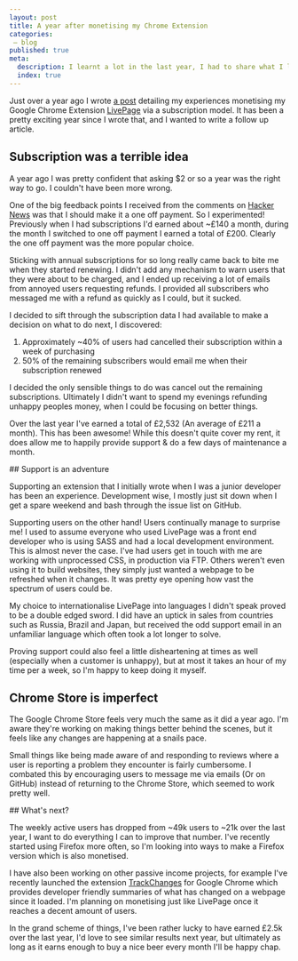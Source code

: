 ```yaml
---
layout: post
title: A year after monetising my Chrome Extension
categories:
 – blog
published: true
meta:
  description: I learnt a lot in the last year, I had to share what I learnt!
  index: true
---
```


Just over a year ago I wrote [a post](/2016/10/29/lessons-learnt-from-monetising-my-chrome-extension.html) detailing my experiences monetising my Google Chrome Extension  [LivePage](https://chrome.google.com/webstore/detail/livepage/pilnojpmdoofaelbinaeodfpjheijkbh/details) via a subscription model. It has been a pretty exciting year since I wrote that, and I wanted to write a follow up article.

## Subscription was a terrible idea

A year ago I was pretty confident that asking $2 or so a year was the right way to go. I couldn't have been more wrong.

One of the big feedback points I received from the comments on [Hacker News](https://news.ycombinator.com/item?id=12925467) was that I should make it a one off payment. So I experimented! Previously when I had subscriptions I'd earned about ~£140 a month, during the month I switched to one off payment I earned a total of £200. Clearly the one off payment was the more popular choice.

Sticking with annual subscriptions for so long really came back to bite me when they started renewing. I didn't add any mechanism to warn users that they were about to be charged, and I ended up receiving a lot of emails from annoyed users requesting refunds. I provided all subscribers who messaged me with a refund as quickly as I could, but it sucked.

I decided to sift through the subscription data I had available to make a decision on what to do next, I discovered:

1. Approximately ~40% of users had cancelled their subscription within a week of purchasing
2. 50% of the remaining subscribers would email me when their subscription renewed

I decided the only sensible things to do was cancel out the remaining subscriptions. Ultimately I didn't want to spend my evenings refunding unhappy peoples money, when I could be focusing on better things.

Over the last year I've earned a total of £2,532 (An average of £211 a month). This has been awesome! While this doesn't quite cover my rent, it does allow me to happily provide support & do a few days of maintenance a month.

## Support is an adventure

Supporting an extension that I initially wrote when I was a junior developer has been an experience. Development wise, I mostly just sit down when I get a spare weekend and bash through the issue list on GitHub.

Supporting users on the other hand! Users continually manage to surprise me! I used to assume everyone who used LivePage was a front end developer who is using SASS and had a local development environment. This is almost never the case. I've had users get in touch with me are working with unprocessed CSS, in production via FTP. Others weren't even using it to build websites, they simply just wanted a webpage to be refreshed when it changes. It was pretty eye opening how vast the spectrum of users could be.

My choice to internationalise LivePage into languages I didn't speak proved to be a double edged sword. I did have an uptick in sales from countries such as Russia, Brazil and Japan, but received the odd support email in an unfamiliar language which often took a lot longer to solve.

Proving support could also feel a little disheartening at times as well (especially when a customer is unhappy), but at most it takes an hour of my time per a week, so I'm happy to keep doing it myself.

## Chrome Store is imperfect

The Google Chrome Store feels very much the same as it did a year ago. I'm aware they're working on making things better behind the scenes, but it feels like any changes are happening at a snails pace.

Small things like being made aware of and responding to reviews where a user is reporting a problem they encounter is fairly cumbersome. I combated this by encouraging users to message me via emails (Or on GitHub) instead of returning to the Chrome Store, which seemed to work pretty well.

## What's next?

The weekly active users has dropped from ~49k users to ~21k over the last year, I want to do everything I can to improve that number. I've recently started using Firefox more often, so I'm looking into ways to make a Firefox version which is also monetised.

I have also been working on other passive income projects, for example I've recently launched the extension [TrackChanges](https://trackchanges.mikerogers.io/) for Google Chrome which provides developer friendly summaries of what has changed on a webpage since it loaded. I'm planning on monetising just like LivePage once it reaches a decent amount of users.

In the grand scheme of things, I've been rather lucky to have earned £2.5k over the last year, I'd love to see similar results next year, but ultimately as long as it earns enough to buy a nice beer every month I'll be happy chap.
